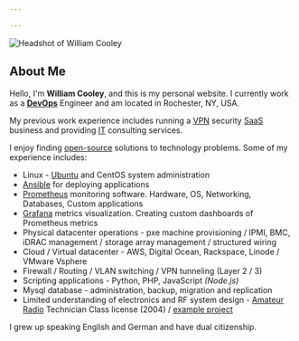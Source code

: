 ```yaml
---

---
```

![Headshot of William Cooley](/images/William_headshot-square.jpg)

## About Me
Hello, I'm **William Cooley**, and this is my personal website.
I currently work as a **[DevOps](https://www.redhat.com/en/topics/devops)** Engineer and am located in Rochester, NY, USA.

My previous work experience includes running a [VPN](https://en.wikipedia.org/wiki/Virtual_private_network) security [SaaS](https://en.wikipedia.org/wiki/Software_as_a_service) business and providing [IT](https://en.wikipedia.org/wiki/Information_technology) consulting services.

I enjoy finding [open-source](https://en.wikipedia.org/wiki/Open-source_model) solutions to technology problems.
Some of my experience includes:

- Linux - [Ubuntu](https://www.ubuntu.com/) and CentOS system administration
- [Ansible](https://en.wikipedia.org/wiki/Ansible_(software)) for deploying applications
- [Prometheus](https://prometheus.io/) monitoring software. Hardware, OS, Networking, Databases, Custom applications
- [Grafana](https://grafana.com/) metrics visualization. Creating custom dashboards of Prometheus metrics
- Physical datacenter operations - pxe machine provisioning / IPMI, BMC, iDRAC management / storage array management / structured wiring
- Cloud / Virtual datacenter - AWS, Digital Ocean, Rackspace, Linode / VMware Vsphere
- Firewall / Routing / VLAN switching / VPN tunneling (Layer 2 / 3)
- Scripting applications - Python, PHP, JavaScript *(Node.js)*
- Mysql database - administration, backup, migration and replication
- Limited understanding of electronics and RF system design - [Amateur Radio](https://en.wikipedia.org/wiki/Amateur_radio) Technician Class license (2004) / [example project](/blog/2014/06/webrtc-controlled-telepresence-robot-project/)

I grew up speaking English and German and have dual citizenship.